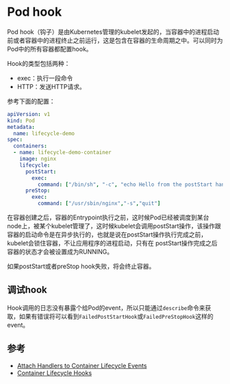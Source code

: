 # Pod hook

Pod hook（钩子）是由Kubernetes管理的kubelet发起的，当容器中的进程启动前或者容器中的进程终止之前运行，这是包含在容器的生命周期之中。可以同时为Pod中的所有容器都配置hook。

Hook的类型包括两种：

- exec：执行一段命令
- HTTP：发送HTTP请求。

参考下面的配置：

```yaml
apiVersion: v1
kind: Pod
metadata:
  name: lifecycle-demo
spec:
  containers:
  - name: lifecycle-demo-container
    image: nginx
    lifecycle:
      postStart:
        exec:
          command: ["/bin/sh", "-c", "echo Hello from the postStart handler > /usr/share/message"]
      preStop:
        exec:
          command: ["/usr/sbin/nginx","-s","quit"]
```

在容器创建之后，容器的Entrypoint执行之前，这时候Pod已经被调度到某台node上，被某个kubelet管理了，这时候kubelet会调用postStart操作，该操作跟容器的启动命令是在异步执行的，也就是说在postStart操作执行完成之前，kubelet会锁住容器，不让应用程序的进程启动，只有在 postStart操作完成之后容器的状态才会被设置成为RUNNING。

如果postStart或者preStop hook失败，将会终止容器。

## 调试hook

Hook调用的日志没有暴露个给Pod的event，所以只能通过`describe`命令来获取，如果有错误将可以看到`FailedPostStartHook`或`FailedPreStopHook`这样的event。

## 参考

- [Attach Handlers to Container Lifecycle Events](https://kubernetes.io/docs/tasks/configure-pod-container/attach-handler-lifecycle-event/)
- [Container Lifecycle Hooks](https://kubernetes.io/docs/concepts/containers/container-lifecycle-hooks/)